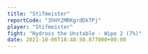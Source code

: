 ```yaml
---
title: "Stifmeister"
reportCode: "3hHY2MRKgrdDkTPj"
player: "Stifmeister"
fight: "Hydross the Unstable - Wipe 2 (7%)"
date: 2021-10-06T18:48:50.877000+00:00
---
```

